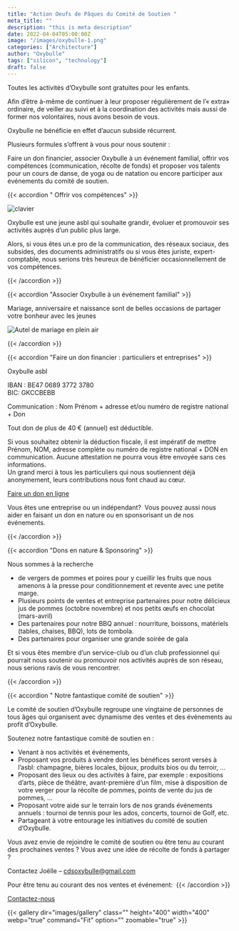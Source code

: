 ```yaml
---
title: "Action Oeufs de Pâques du Comité de Soutien "
meta_title: ""
description: "this is meta description"
date: 2022-04-04T05:00:00Z
image: "/images/oxybulle-1.png"
categories: ["Architecture"]
author: "Oxybulle"
tags: ["silicon", "technology"]
draft: false
---
```


Toutes les activités d’Oxybulle sont gratuites pour les enfants.

Afin d’être à-même de continuer à leur proposer régulièrement de l’« extra» ordinaire, de veiller au suivi et à la coordination des activités mais aussi de former nos volontaires, nous avons besoin de vous.

Oxybulle ne bénéficie en effet d’aucun subside récurrent.

Plusieurs formules s’offrent à vous pour nous soutenir :

Faire un don financier, associer Oxybulle à un événement familial, offrir vos compétences (communication, récolte de fonds) et proposer vos talents pour un cours de danse, de yoga ou de natation ou encore participer aux événements du comité de soutien.

{{< accordion " Offrir vos compétences" >}}

![clavier](https://static.wixstatic.com/media/690cba3bf279576fc7980f405b7a4c97.jpg/v1/fill/w_283,h_189,al_c,q_80,usm_0.66_1.00_0.01,enc_auto/clavier.jpg)

Oxybulle est une jeune asbl qui souhaite grandir, évoluer et promouvoir ses activités auprès d’un public plus large.

Alors, si vous êtes un.e pro de la communication, des réseaux sociaux, des subsides, des documents administratifs ou si vous êtes juriste, expert-comptable, nous serions très heureux de bénéficier occasionnellement de vos compétences.

{{< /accordion >}}

{{< accordion "Associer Oxybulle à un événement familial" >}}

Mariage, anniversaire et naissance sont de belles occasions de partager votre bonheur avec les jeunes

![Autel de mariage en plein air](https://static.wixstatic.com/media/11062b_46e706da36f44007afb28225673db143~mv2.jpg/v1/fill/w_635,h_454,al_c,q_80,usm_0.66_1.00_0.01,enc_auto/11062b_46e706da36f44007afb28225673db143~mv2.jpg)

{{< /accordion >}}

{{< accordion "Faire un don financier : particuliers et entreprises" >}}

Oxybulle asbl

IBAN : BE47 0689 3772 3780  
BIC: GKCCBEBB

Communication : Nom Prénom + adresse et/ou numéro de registre national + Don

Tout don de plus de 40 € (annuel) est déductible.

Si vous souhaitez obtenir la déduction fiscale, il est impératif de mettre Prénom, NOM, adresse complète ou numéro de registre national + DON en communication. Aucune attestation ne pourra vous être envoyée sans ces informations.
​  
Un grand merci à tous les particuliers qui nous soutiennent déjà anonymement, leurs contributions nous font chaud au cœur.

[Faire un don en ligne]([https://www.uningoapp.com/basic_form?org=Oxybulle&lang=fr](https://www.uningoapp.com/basic_form?org=Oxybulle&lang=fr))

Vous êtes une entreprise ou un indépendant?  Vous pouvez aussi nous aider en faisant un don en nature ou en sponsorisant un de nos événements.

{{< /accordion >}}

{{< accordion "Dons en nature & Sponsoring" >}}

Nous sommes à la recherche

- de vergers de pommes et poires pour y cueillir les fruits que nous amenons à la presse pour conditionnement et revente avec une petite marge. 
- Plusieurs points de ventes et entreprise partenaires pour notre délicieux jus de pommes (octobre novembre) et nos petits œufs en chocolat (mars-avril)  
- Des partenaires pour notre BBQ annuel : nourriture, boissons, matériels (tables, chaises, BBQ), lots de tombola.      
- Des partenaires pour organiser une grande soirée de gala      

Et si vous êtes membre d’un service-club ou d’un club professionnel qui pourrait nous soutenir ou promouvoir nos activités auprès de son réseau, nous serions ravis de vous rencontrer.

{{< /accordion >}}

{{< accordion " Notre fantastique comité de soutien" >}}

Le comité de soutien d’Oxybulle regroupe une vingtaine de personnes de tous âges qui organisent avec dynamisme des ventes et des événements au profit d’Oxybulle.

Soutenez notre fantastique comité de soutien en :

- Venant à nos activités et événements,  
- Proposant vos produits à vendre dont les bénéfices seront versés à l’asbl: champagne, bières locales, bijoux, produits bios ou du terroir, …     
- Proposant des lieux ou des activités à faire, par exemple : expositions d’arts, pièce de théâtre, avant-première d’un film, mise à disposition de votre verger pour la récolte de pommes, points de vente du jus de pommes, …      
- Proposant votre aide sur le terrain lors de nos grands événements annuels : tournoi de tennis pour les ados, concerts, tournoi de Golf, etc.      
- Partageant à votre entourage les initiatives du comité de soutien d’Oxybulle.  

Vous avez envie de rejoindre le comité de soutien ou être tenu au courant des prochaines ventes ? Vous avez une idée de récolte de fonds à partager ?

Contactez Joëlle – [cdsoxybulle@gmail.com](mailto:cdsoxybulle@gmail.com) 

Pour être tenu au courant des nos ventes et événement: 
{{< /accordion >}}

[Contactez-nous]([https://www.oxybulle.org/contacter-oxybulle](https://www.oxybulle.org/contacter-oxybulle))

{{< gallery dir="images/gallery" class="" height="400" width="400" webp="true" command="Fit" option="" zoomable="true" >}}